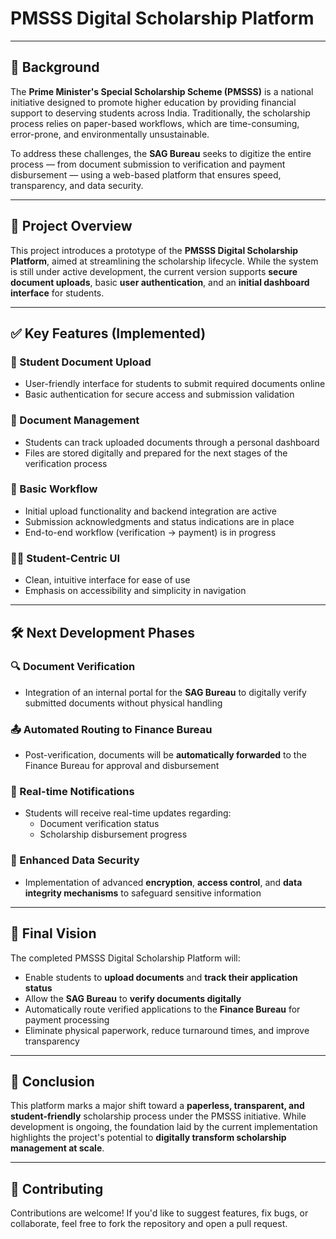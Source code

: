 # PMSSS Digital Scholarship Platform

---

## 📘 Background

The **Prime Minister's Special Scholarship Scheme (PMSSS)** is a national initiative designed to promote higher education by providing financial support to deserving students across India. Traditionally, the scholarship process relies on paper-based workflows, which are time-consuming, error-prone, and environmentally unsustainable.

To address these challenges, the **SAG Bureau** seeks to digitize the entire process — from document submission to verification and payment disbursement — using a web-based platform that ensures speed, transparency, and data security.

---

## 🧩 Project Overview

This project introduces a prototype of the **PMSSS Digital Scholarship Platform**, aimed at streamlining the scholarship lifecycle. While the system is still under active development, the current version supports **secure document uploads**, basic **user authentication**, and an **initial dashboard interface** for students.

---

## ✅ Key Features (Implemented)

### 📄 Student Document Upload
- User-friendly interface for students to submit required documents online  
- Basic authentication for secure access and submission validation  

### 📂 Document Management
- Students can track uploaded documents through a personal dashboard  
- Files are stored digitally and prepared for the next stages of the verification process  

### 🔁 Basic Workflow
- Initial upload functionality and backend integration are active  
- Submission acknowledgments and status indications are in place  
- End-to-end workflow (verification → payment) is in progress  

### 🧑‍🎓 Student-Centric UI
- Clean, intuitive interface for ease of use  
- Emphasis on accessibility and simplicity in navigation  

---

## 🛠️ Next Development Phases

### 🔍 Document Verification
- Integration of an internal portal for the **SAG Bureau** to digitally verify submitted documents without physical handling  

### 📤 Automated Routing to Finance Bureau
- Post-verification, documents will be **automatically forwarded** to the Finance Bureau for approval and disbursement  

### 📲 Real-time Notifications
- Students will receive real-time updates regarding:
  - Document verification status  
  - Scholarship disbursement progress  

### 🔐 Enhanced Data Security
- Implementation of advanced **encryption**, **access control**, and **data integrity mechanisms** to safeguard sensitive information  

---

## 🧾 Final Vision

The completed PMSSS Digital Scholarship Platform will:

- Enable students to **upload documents** and **track their application status**  
- Allow the **SAG Bureau** to **verify documents digitally**  
- Automatically route verified applications to the **Finance Bureau** for payment processing  
- Eliminate physical paperwork, reduce turnaround times, and improve transparency  

---

## 📌 Conclusion

This platform marks a major shift toward a **paperless, transparent, and student-friendly** scholarship process under the PMSSS initiative. While development is ongoing, the foundation laid by the current implementation highlights the project's potential to **digitally transform scholarship management at scale**.

---

## 🤝 Contributing

Contributions are welcome! If you'd like to suggest features, fix bugs, or collaborate, feel free to fork the repository and open a pull request.

